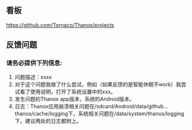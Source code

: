 ## 看板

https://github.com/Tornaco/Thanox/projects


## 反馈问题

### 请务必提供下列信息:

1. 问题描述：xxxx  
2. 对于这个问题我做了什么尝试，例如（如果反馈的是智能休眠不work）我尝试看了使用说明，打开了系统设置中的xxx。 
3. 发生问题的Thanox app版本，系统的Android版本。
4. 日志：Thanox应用崩溃相关问题在/sdcard/Android/data/github…thanos/cache/logging下，系统相关问题在/data/system/thanos/logging下。建议两处的日志都附上。
